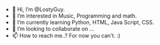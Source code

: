 - 👋 Hi, I’m @LostyGuy.
- 👀 I’m interested in Music, Programming and math.
- 🌱 I’m currently learning Python, HTML, Java Script, CSS.
- 💞️ I’m looking to collaborate on ...
- 📫 How to reach me..? For now you can't. :)

<!---
LostyGuy/LostyGuy is a ✨ special ✨ repository because its `README.md` (this file) appears on your GitHub profile.
You can click the Preview link to take a look at your changes.
--->
